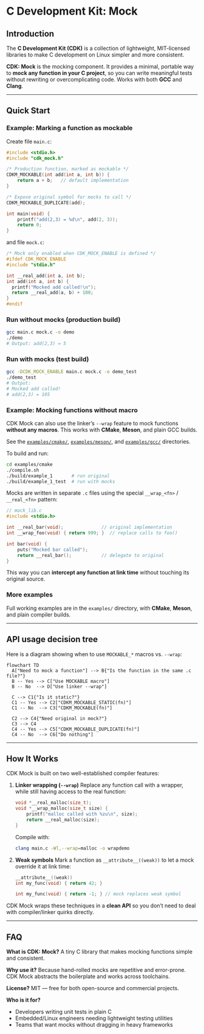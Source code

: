 # C Development Kit: Mock

## Introduction

The **C Development Kit (CDK)** is a collection of lightweight, MIT-licensed libraries to make C development on Linux simpler and more consistent.

**CDK: Mock** is the mocking component. It provides a minimal, portable way to **mock any function in your C project**, so you can write meaningful tests without rewriting or overcomplicating code. Works with both **GCC** and **Clang**.

---

## Quick Start

### Example: Marking a function as mockable

Create file `main.c`:
```c
#include <stdio.h>
#include "cdk_mock.h"

/* Production function, marked as mockable */
CDKM_MOCKABLE(int add(int a, int b)) {
    return a + b;   // default implementation
}

/* Expose original symbol for mocks to call */
CDKM_MOCKABLE_DUPLICATE(add);

int main(void) {
    printf("add(2,3) = %d\n", add(2, 3));
    return 0;
}
```

and file `mock.c`:
```c
/* Mock only enabled when CDK_MOCK_ENABLE is defined */
#ifdef CDK_MOCK_ENABLE
#include "stdio.h"

int __real_add(int a, int b);
int add(int a, int b) {
  printf("Mocked add called!\n");
  return __real_add(a, b) + 100;
}
#endif
```

### Run without mocks (production build)

```sh
gcc main.c mock.c -o demo
./demo
# Output: add(2,3) = 5
```

### Run with mocks (test build)

```sh
gcc -DCDK_MOCK_ENABLE main.c mock.c -o demo_test
./demo_test
# Output:
# Mocked add called!
# add(2,3) = 105
```

### Example: Mocking functions without macro

CDK Mock can also use the linker’s `--wrap` feature to mock functions **without any macros**.
This works with **CMake**, **Meson**, and plain GCC builds.

See the [`examples/cmake/`](examples/cmake), [`examples/meson/`](examples/meson), and [`examples/gcc/`](examples/gcc) directories.

To build and run:
```sh
cd examples/cmake
./compile.sh
./build/example_1       # run original
./build/example_1_test  # run with mocks
```

Mocks are written in separate `.c` files using the special `__wrap_<fn>` / `__real_<fn>` pattern:
```c
// mock_lib.c
#include <stdio.h>

int __real_bar(void);              // original implementation
int __wrap_foo(void) { return 999; }  // replace calls to foo()

int bar(void) {
    puts("Mocked bar called");
    return __real_bar();           // delegate to original
}
```

This way you can **intercept any function at link time** without touching its original source.

### More examples

Full working examples are in the `examples/` directory, with **CMake**, **Meson**, and plain compiler builds.

---

## API usage decision tree

Here is a diagram showing when to use `MOCKABLE_*` macros vs. `--wrap`:

```mermaid
flowchart TD
  A["Need to mock a function"] --> B{"Is the function in the same .c file?"}
  B -- Yes --> C["Use MOCKABLE macro"]
  B -- No  --> D["Use linker --wrap"]

  C --> C1{"Is it static?"}
  C1 -- Yes --> C2["CDKM_MOCKABLE_STATIC(fn)"]
  C1 -- No  --> C3["CDKM_MOCKABLE(fn)"]

  C2 --> C4{"Need original in mock?"}
  C3 --> C4
  C4 -- Yes --> C5["CDKM_MOCKABLE_DUPLICATE(fn)"]
  C4 -- No  --> C6["Do nothing"]
```

---

## How It Works

CDK Mock is built on two well-established compiler features:

1. **Linker wrapping (`--wrap`)**
   Replace any function call with a wrapper, while still having access to the real function:

   ```c
   void *__real_malloc(size_t);
   void *__wrap_malloc(size_t size) {
       printf("malloc called with %zu\n", size);
       return __real_malloc(size);
   }
   ```

   Compile with:

   ```sh
   clang main.c -Wl,--wrap=malloc -o wrapdemo
   ```

2. **Weak symbols**
   Mark a function as `__attribute__((weak))` to let a mock override it at link time:

   ```c
   __attribute__((weak))
   int my_func(void) { return 42; }

   int my_func(void) { return -1; } // mock replaces weak symbol
   ```

CDK Mock wraps these techniques in a **clean API** so you don’t need to deal with compiler/linker quirks directly.

---

## FAQ

**What is CDK: Mock?**
A tiny C library that makes mocking functions simple and consistent.

**Why use it?**
Because hand-rolled mocks are repetitive and error-prone. CDK Mock abstracts the boilerplate and works across toolchains.

**License?**
MIT — free for both open-source and commercial projects.

**Who is it for?**

* Developers writing unit tests in plain C
* Embedded/Linux engineers needing lightweight testing utilities
* Teams that want mocks without dragging in heavy frameworks
